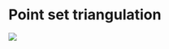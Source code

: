 # Point set triangulation

![](https://raw.githubusercontent.com/leoffx/transcal-triangulation/master/delaunay-triang.png)
